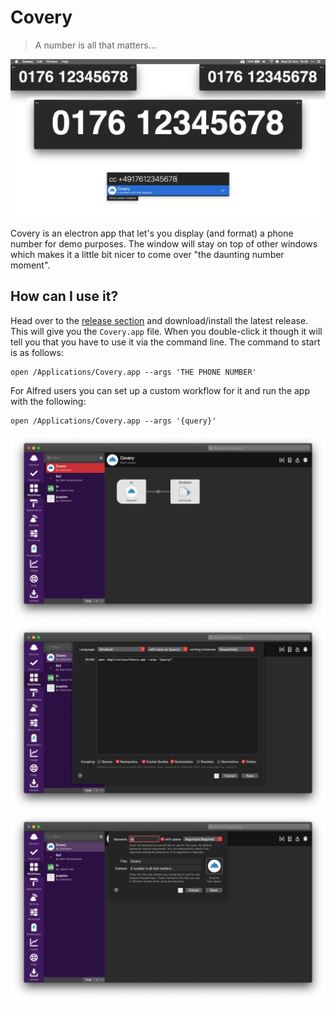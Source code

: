 # Covery

> A number is all that matters...

![Screenshots of covery](./screenshot.jpg)

Covery is an electron app that let's you display (and format) a phone number for demo purposes. The window will stay on top of other windows which makes it a little bit nicer to come over "the daunting number moment".

## How can I use it?

Head over to the [release section](https://github.com/stefanjudis/covery/releases) and download/install the latest release. This will give you the `Covery.app` file. When you double-click it though it will tell you that you have to use it via the command line. The command to start is as follows:

```
open /Applications/Covery.app --args 'THE PHONE NUMBER'
```

For Alfred users you can set up a custom workflow for it and run the app with the following:

```
open /Applications/Covery.app --args '{query}'
```

![Screenshots of Alfred settings](./docs/alfred1.png)
![Screenshots of Alfred settings](./docs/alfred2.png)
![Screenshots of Alfred settings](./docs/alfred3.png)
